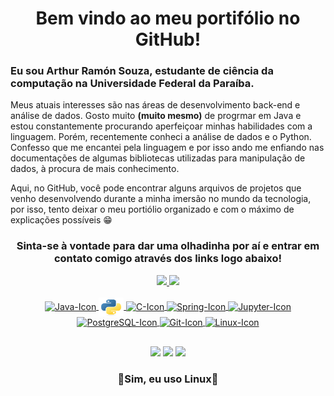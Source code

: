 <h1 align="center"> Bem vindo ao meu portifólio no GitHub! </h1>

<h3> Eu sou Arthur Ramón Souza, estudante de ciência da computação na Universidade Federal da Paraíba.</h3>

<p> 
  Meus atuais interesses são nas áreas de desenvolvimento back-end e análise de dados. Gosto muito <b>(muito mesmo)</b> de progrmar 
  em Java e estou constantemente procurando aperfeiçoar minhas habilidades com a linguagem. Porém, recentemente conheci a análise 
  de dados e o Python. Confesso que me encantei pela linguagem e por isso ando me enfiando nas documentações de algumas bibliotecas
  utilizadas para manipulação de dados, à procura de mais conhecimento.
</p>

<p> 
  Aqui, no GitHub, você pode encontrar alguns arquivos de projetos que venho desenvolvendo durante a minha imersão no mundo da tecnologia, por 
  isso, tento deixar o meu portiólio organizado e com o máximo de explicações possíveis 😁
</p>

 <h3 align="center"> Sinta-se à vontade para dar uma olhadinha por aí e entrar em contato comigo através dos links logo abaixo!</h3>
 
 <div align="center">
 <a href="https://github.com/ArthurRamonSouza">
   <img height="180em" src="https://github-readme-stats.vercel.app/api?username=ArthurRamonSouza&show_icons=true&theme=tokyonight&include_all_commits=true&count_private=true"/>
  <img height="180em" src="https://github-readme-stats.vercel.app/api/top-langs/?username=ArthurRamonSouza&layout=compact&langs_count=7&theme=tokyonight"/>
</div>
 
 <div align="center" style="display: inline_block"><br>
    <img align="center" alt="Java-Icon" height="30" width="40" src="https://cdn.jsdelivr.net/gh/devicons/devicon/icons/java/java-original.svg">
    <img align="center" alt="Python-Icon" height="30" width="40" src="https://raw.githubusercontent.com/devicons/devicon/master/icons/python/python-original.svg">
    <img align="center" alt="C-Icon" height="30" width="40" src="https://cdn.jsdelivr.net/gh/devicons/devicon/icons/c/c-original.svg">
    <img align="center" alt="Spring-Icon" height="30" width="40" src="https://cdn.jsdelivr.net/gh/devicons/devicon/icons/spring/spring-original.svg" />
    <img align="center" alt="Jupyter-Icon" height="30" width="40" src="https://cdn.jsdelivr.net/gh/devicons/devicon/icons/jupyter/jupyter-original.svg">
    <img align="center" alt="PostgreSQL-Icon" height="30" width="40" src="https://cdn.jsdelivr.net/gh/devicons/devicon/icons/postgresql/postgresql-plain.svg">
    <img align="center" alt="Git-Icon" height="30" width="40" src="https://cdn.jsdelivr.net/gh/devicons/devicon/icons/git/git-original.svg">
    <img align="center" alt="Linux-Icon" height="30" width="40" src="https://cdn.jsdelivr.net/gh/devicons/devicon/icons/linux/linux-original.svg" />
  </div>
  
 ##
   
<div align="center" style="display: inline_block"> 
  <a href="https://www.linkedin.com/in/arthurramon" target="_blank"><img src="https://img.shields.io/badge/-LinkedIn-%230077B5?style=for-the-badge&logo=linkedin&logoColor=white" target="_blank"></a>
  <a href = "mailto:arthuramon.souza93@hotmail.com"><img src="https://img.shields.io/badge/Gmail-D14836?style=for-the-badge&logo=gmail&logoColor=white"></a>
  <a href="https://instagram.com/arthur_ramon_sz/" target="_blank"><img src="https://img.shields.io/badge/-Instagram-%23E4405F?style=for-the-badge&logo=instagram&logoColor=white" target="_blank"></a>
  </div>
  
<h3 align="center">🐧Sim, eu uso Linux🐧</h3>
